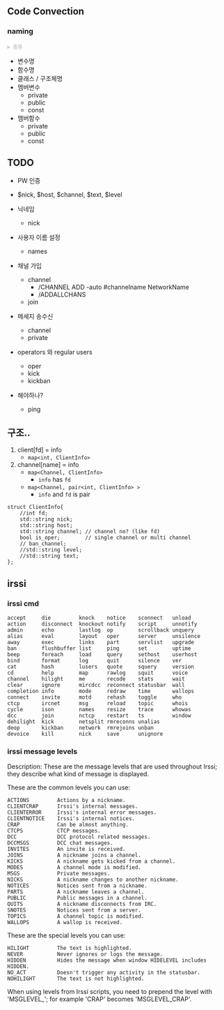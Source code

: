 ## Code Convection

### naming
<details>
<summary style="font-Weight : bold; font-size : 12px; color : #CCCCCC;" > 종류 </summary>
<div>

- camel case (eg. dailyUserTable)
- pascal case (eg. DailyUserTable)
	- 네임스페이스, 이벤트, 프로퍼티, 클레스 네임을 지정할 때 주로 사용
	- 클래스 등에서 많이 사용
	- java, C# 등의 언어들에서 권장

- snake case (eg. daily_user_table)
	- C++에서 권장

- 커스텀 (eg. ST_User_CD)
	- 접두사(두자리)_풀네임(단어)_약어....
	- 접두사 대문자, 단어의 첫글짜 대문자, 약어 대문자

</div>
</details>

- 변수명
- 함수명
- 클래스 / 구조체명
- 멤버변수
	- private
	- public
	- const
- 멤버함수
	- private
	- public
	- const

### 

## TODO
- PW 인증

- $nick, $host, $channel, $text, $level

- 닉네임
	- nick
- 사용자 이름 설정
	- names
- 채널 가입
	- channel
		- /CHANNEL ADD -auto #channelname NetworkName
		- /ADDALLCHANS
	- join

- 메세지 송수신
	- channel
	- private

- operators 와 regular users
	- oper
	- kick
	- kickban

- 해야하나?
	- ping

## 구조..

1. client[fd] = info
	- `map<int, ClientInfo>`
2. channel[name] = info
	- `map<Channel, ClientInfo>`
		- `info` has `fd`
	- `map<Channel, pair<int, ClientInfo> >`
		- `info` and `fd` is pair

```
struct ClientInfo{
	//int fd;
	std::string nick;
	std::string host;
	std::string channel; // channel no? (like fd)
	bool is_oper;		 // single channel or multi channel
	// ban_channel;
	//std::string level;
	//std::string text;
};
```


## irssi

### irssi cmd

```
accept     die         knock    notice    sconnect   unload
action     disconnect  knockout notify    script     unnotify
admin      echo        lastlog  op        scrollback unquery
alias      eval        layout   oper      server     unsilence
away       exec        links    part      servlist   upgrade
ban        flushbuffer list     ping      set        uptime
beep       foreach     load     query     sethost    userhost
bind       format      log      quit      silence    ver
cat        hash        lusers   quote     squery     version
cd         help        map      rawlog    squit      voice
channel    hilight     me       recode    stats      wait
clear      ignore      mircdcc  reconnect statusbar  wall
completion info        mode     redraw    time       wallops
connect    invite      motd     rehash    toggle     who
ctcp       ircnet      msg      reload    topic      whois
cycle      ison        names    resize    trace      whowas
dcc        join        nctcp    restart   ts         window
dehilight  kick        netsplit rmreconns unalias
deop       kickban     network  rmrejoins unban
devoice    kill        nick     save      unignore
```

### irssi message levels
Description:
These are the message levels that are used throughout Irssi;
    they describe what kind of message is displayed.

These are the common levels you can use:

```
ACTIONS         Actions by a nickname.
CLIENTCRAP      Irssi's internal messages.
CLIENTERROR     Irssi's internal error messages.
CLIENTNOTICE    Irssi's internal notices.
CRAP            Can be almost anything.
CTCPS           CTCP messages.
DCC             DCC protocol related messages.
DCCMSGS         DCC chat messages.
INVITES         An invite is received.
JOINS           A nickname joins a channel.
KICKS           A nickname gets kicked from a channel.
MODES           A channel mode is modified.
MSGS            Private messages.
NICKS           A nickname changes to another nickname.
NOTICES         Notices sent from a nickname.
PARTS           A nickname leaves a channel.
PUBLIC          Public messages in a channel.
QUITS           A nickname disconnects from IRC.
SNOTES          Notices sent from a server.
TOPICS          A channel topic is modified.
WALLOPS         A wallop is received.
```

These are the special levels you can use:

```
HILIGHT         The text is highlighted.
NEVER           Never ignores or logs the message.
HIDDEN          Hides the message when window HIDELEVEL includes HIDDEN.
NO_ACT          Doesn't trigger any activity in the statusbar.
NOHILIGHT       The text is not highlighted.
```

When using levels from Irssi scripts,
	you need to prepend the level with 'MSGLEVEL_';
	for example 'CRAP' becomes 'MSGLEVEL_CRAP'.
